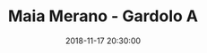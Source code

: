 ---
title: Maia Merano - Gardolo A
date: 2018-11-17 20:30:00
squadra-a: Bc Gardolo A
punteggio-a: 
squadra-b: Maia Merano
punteggio-b: 
partite/squadra: under-18-18-19
luogo: Palestra ¿Segantini¿
categoria: under 18
---